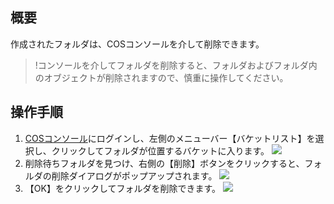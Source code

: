 ## 概要
作成されたフォルダは、COSコンソールを介して削除できます。

>!コンソールを介してフォルダを削除すると、フォルダおよびフォルダ内のオブジェクトが削除されますので、慎重に操作してください。

## 操作手順
1. [COSコンソール](https://console.cloud.tencent.com/cos5)にログインし、左側のメニューバー【バケットリスト】を選択し、クリックしてフォルダが位置するバケットに入ります。
  ![](https://main.qcloudimg.com/raw/b90ad17947a0ec530db87210f4b9027d.png)
2. 削除待ちフォルダを見つけ、右側の【削除】ボタンをクリックすると、フォルダの削除ダイアログがポップアップされます。
![](https://main.qcloudimg.com/raw/27b278252c973a71bd67a48c34243bdf.png)
3. 【OK】をクリックしてフォルダを削除できます。
![](https://main.qcloudimg.com/raw/8feb4d380b081f42808321391be26e30.png)
